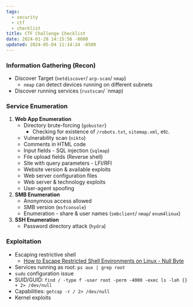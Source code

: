 ```yaml
---
tags:
  - security
  - ctf
  - checklist
title: CTF Challenge Checklist
date: 2024-01-28 14:15:56 -0600
updated: 2024-05-04 11:14:24 -0500
---
```


### Information Gathering (Recon)

* Discover Target (`netdiscover`/ `arp-scan`/ `nmap`)
	* `nmap` can detect devices running on different subnets
* Discover running services (`rustscan`/ `nmap)

### Service Enumeration

1. **Web App Enumeration**
	- Directory brute-forcing (`gobuster`)
		- Checking for existence of `/robots.txt`, `sitemap.xml`, etc.
	- Vulnerability scan (`nikto`)
	- Comments in HTML code
	- Input fields - SQL injection (`sqlmap`)
	- File upload fields (Reverse shell)
	- Site with query parameters - LFI/RFI
	- Website version & available exploits
	- Web server configuration files
	- Web server & technology exploits
	- User-agent spoofing
1. **SMB Enumeration**
	- Anonymous access allowed
	- SMB version (`msfconsole`)
	- Enumeration - share & user names (`smbclient`/ `nmap`/ `enum4linux`)
2. **SSH Enumeration**
	- Password directory attack (`hydra`)

### Exploitation

* Escaping restrictive shell
	- [How to Escape Restricted Shell Environments on Linux - Null Byte](https://null-byte.wonderhowto.com/how-to/escape-restricted-shell-environments-linux-0341685/)
* Services running as root: `ps aux | grep root`
* `sudo` configuration issue
* SUID/GUID: `find / -type f -user root -perm -4000 -exec ls -lah {} + 2> /dev/null`
* Capabilities: `getcap -r / 2> /dev/null`
* Kernel exploits

